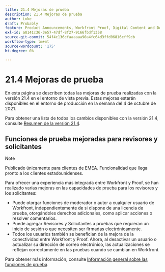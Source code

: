 ```yaml
---
title: 21.4 Mejoras de prueba
description: 21.4 Mejoras de prueba
author: Luke
draft: Probably
feature: Product Announcements, Workfront Proof, Digital Content and Documents
exl-id: a8141c36-3e57-47df-8f27-9166fbdf1358
source-git-commit: 54f4c136cfaaaaaa90a4fc64d3ffd06816cff9cb
workflow-type: tm+mt
source-wordcount: '175'
ht-degree: 0%

---
```


# 21.4 Mejoras de prueba

En esta página se describen todas las mejoras de prueba realizadas con la versión 21.4 en el entorno de vista previa. Estas mejoras estarán disponibles en el entorno de producción en la semana del 4 de octubre de 2021.

Para obtener una lista de todos los cambios disponibles con la versión 21.4, consulte [Resumen de la versión 21.4](../../../product-announcements/product-releases/21.4-release-activity/21.4-release-overview.md).

## Funciones de prueba mejoradas para revisores y solicitantes

>[!NOTE]
>
>Publicado únicamente para clientes de EMEA. Funcionalidad que llega pronto a los clientes estadounidenses.

Para ofrecer una experiencia más integrada entre Workfront y Proof, se han realizado varias mejoras en las capacidades de prueba para los revisores y los solicitantes:

* Puede otorgar funciones de moderador o autor a cualquier usuario de Workfront, independientemente de si dispone de una licencia de prueba, otorgándoles derechos adicionales, como aplicar acciones o resolver comentarios.
* Puede agregar Revisores y Solicitantes a pruebas que requieran un inicio de sesión o que necesiten ser firmadas electrónicamente.
* Todos los usuarios también se benefician de la mejora de la conectividad entre Workfront y Proof. Ahora, al desactivar un usuario o actualizar su dirección de correo electrónico, las actualizaciones se reflejan correctamente en las pruebas cuando se cambian en Workfront.

Para obtener más información, consulte [Información general sobre las funciones de prueba](../../../review-and-approve-work/proofing/proofing-overview/proof-roles.md).
